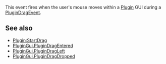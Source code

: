 This event fires when the user's mouse moves within a [Plugin](https://developer.roblox.com/en-us/api-reference/class/Plugin) GUI during a [PluginDragEvent](https://developer.roblox.com/en-us/api-reference/class/PluginDragEvent).

See also
--------

*   [Plugin:StartDrag](https://developer.roblox.com/en-us/api-reference/function/Plugin/StartDrag)
*   [PluginGui.PluginDragEntered](https://developer.roblox.com/en-us/api-reference/event/PluginGui/PluginDragEntered)
*   [PluginGui.PluginDragLeft](https://developer.roblox.com/en-us/api-reference/event/PluginGui/PluginDragLeft)
*   [PluginGui.PluginDragDropped](https://developer.roblox.com/en-us/api-reference/event/PluginGui/PluginDragDropped)